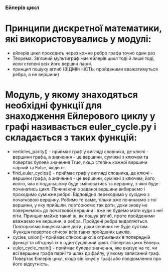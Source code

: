 ### Ейлерів цикл

# Принципи дискретної математики, які використовувались у модулі:
- ейлерів цикл проходить через кожне ребро графа точно один раз
- Теорема. Зв’язний мультиграф має ейлерів цикл тоді й лише тоді, коли степені всіх його вершин парні.
- принцип пошуку вглиб (ВІДМІННІСТЬ: пройденими вважатимуться ребра, а не вершини)

# Модуль, у якому знаходяться необхідні функції для знаходження Ейлерового циклу у графі називається euler_cycle.py і складається з таких функцій:
- verticles_parity() - приймає граф у вигляді словника, де ключі - вершини графа, a значення - це вершини, суміжні з ключем та повертає булеве значення True, якщо степінь кожної вершини парний та False, якщо ні.
- find_euler_cycles() - приймає граф у вигляді словника, де ключі - вершини графа, a значення - це вершини, суміжні з ключем, його копію, яка в подальшому буде змінюватись та вершину, з якої буде починатись цикл. Починаючи з заданої вершини вибираємо і проходимо суміжне ребро. Відповідно переходимо у сусідню з початковою вершину. Робимо те саме, тільки вже починаємо з тої вершини, у яку прийшли. повторюємо так доти, доки знову не повернемось до початкової вершини і вже не будемо мати куди з неї піти. Принцип майже такий ж, як пошук вглиб, проте пройденими вважаємо не вершини, а ребра. Пройдені ребра видаляються. Повторюємо вищесказане доти, доки словник не буде пустим. Функція повертає список всіх таких пройдених циклів.
- cycles_union()- приймає список циклів отриманих в попередній функції та об’єднує їх в один суцільний цикл. Повертає цикл Ейлера.
- euler_cycle_main() - приймає булеве значення, яке вказує на те, чи всі вершини графа парні та шлях до файлу, у якому записаний граф. Повертає Ейлерів цикл, якщо він існує у графі або повідомлення про його відсутність.
